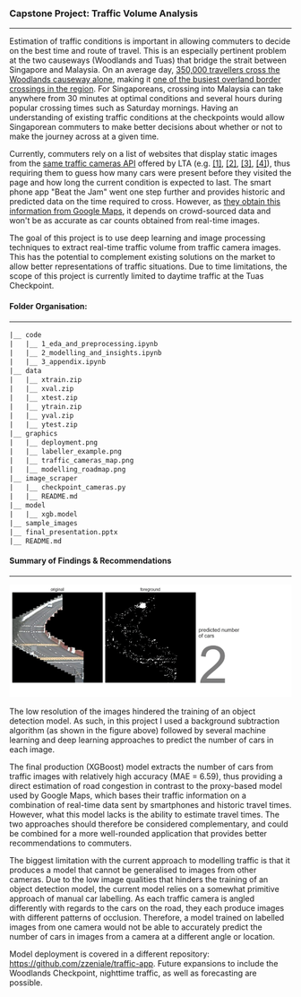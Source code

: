 ### Capstone Project: Traffic Volume Analysis
---

Estimation of traffic conditions is important in allowing commuters to decide on the best time and route of travel. This is an especially pertinent problem at the two causeways (Woodlands and Tuas) that bridge the strait between Singapore and Malaysia. On an average day, [350,000 travellers cross the Woodlands causeway alone](https://www.straitstimes.com/singapore/a-look-at-woodlands-checkpoint-singapores-first-and-last-line-of-defence), making it [one of the busiest overland border crossings in the region](https://infographics.channelnewsasia.com/interactive/causewayjam/index.html). For Singaporeans, crossing into Malaysia can take anywhere from 30 minutes at optimal conditions and several hours during popular crossing times such as Saturday mornings. Having an understanding of existing traffic conditions at the checkpoints would allow Singaporean commuters to make better decisions about whether or not to make the journey across at a given time. 

Currently, commuters rely on a list of websites that display static images from the [same traffic cameras API](https://data.gov.sg/dataset/traffic-images) offered by LTA (e.g. [[1]](https://www.onemotoring.com.sg/content/onemotoring/home/driving/traffic_information/traffic-cameras/kje.html#trafficCameras), [[2]](http://www.jalanow.com/johor-singapore-live-traffic-cam.htm), [[3]](https://www.sgmytaxi.com/traffic-camera/), [[4]](http://www.checkpoint.sg/)), thus requiring them to guess how many cars were present before they visited the page and how long the current condition is expected to last. The smart phone app "Beat the Jam" went one step further and provides historic and predicted data on the time required to cross. However, as [they obtain this information from Google Maps](https://causewayjam.wordpress.com/2016/03/02/beat-the-jam-version-2-0-is-live/), it depends on crowd-sourced data and won't be as accurate as car counts obtained from real-time images.

The goal of this project is to use deep learning and image processing techniques to extract real-time traffic volume from traffic camera images. This has the potential to complement existing solutions on the market to allow better representations of traffic situations. Due to time limitations, the scope of this project is currently limited to daytime traffic at the Tuas Checkpoint. 

#### Folder Organisation:
---
    |__ code
    |   |__ 1_eda_and_preprocessing.ipynb   
    |   |__ 2_modelling_and_insights.ipynb
    |   |__ 3_appendix.ipynb     
    |__ data
    |   |__ xtrain.zip
    |   |__ xval.zip
    |   |__ xtest.zip    
    |   |__ ytrain.zip
    |   |__ yval.zip
    |   |__ ytest.zip
    |__ graphics
    |   |__ deployment.png
    |   |__ labeller_example.png
    |   |__ traffic_cameras_map.png
    |   |__ modelling_roadmap.png
    |__ image_scraper
    |   |__ checkpoint_cameras.py
    |   |__ README.md
    |__ model
    |   |__ xgb.model
    |__ sample_images
    |__ final_presentation.pptx
    |__ README.md


#### Summary of Findings & Recommendations
---
<p align="center">
    <img src="./graphics/background_sub_predictions.gif" width=700>
</p>

The low resolution of the images hindered the training of an object detection model. As such, in this project I used a background subtraction algorithm (as shown in the figure above) followed by several machine learning and deep learning approaches to predict the number of cars in each image.

The final production (XGBoost) model extracts the number of cars from traffic images with relatively high accuracy (MAE = 6.59), thus providing a direct estimation of road congestion in contrast to the proxy-based model used by Google Maps, which bases their traffic information on a combination of real-time data sent by smartphones and historic travel times. However, what this model lacks is the ability to estimate travel times. The two approaches should therefore be considered complementary, and could be combined for a more well-rounded application that provides better recommendations to commuters.

The biggest limitation with the current approach to modelling traffic is that it produces a model that cannot be generalised to images from other cameras. Due to the low image qualities that hinders the training of an object detection model, the current model relies on a somewhat primitive approach of manual car labelling. As each traffic camera is angled differently with regards to the cars on the road, they each produce images with different patterns of occlusion. Therefore, a model trained on labelled images from one camera would not be able to accurately predict the number of cars in images from a camera at a different angle or location.

Model deployment is covered in a different repository: https://github.com/zzeniale/traffic-app. Future expansions to include the Woodlands Checkpoint, nighttime traffic, as well as forecasting are possible.
